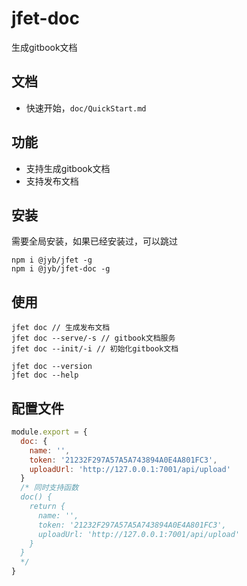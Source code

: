 # jfet-doc

生成gitbook文档

## 文档

- 快速开始，`doc/QuickStart.md`

## 功能

- 支持生成gitbook文档
- 支持发布文档

## 安装

需要全局安装，如果已经安装过，可以跳过

```shell
npm i @jyb/jfet -g
npm i @jyb/jfet-doc -g
```

## 使用

```shell
jfet doc // 生成发布文档
jfet doc --serve/-s // gitbook文档服务
jfet doc --init/-i // 初始化gitbook文档

jfet doc --version
jfet doc --help
```

## 配置文件

```javascript
module.export = {
  doc: {
    name: '',
    token: '21232F297A57A5A743894A0E4A801FC3',
    uploadUrl: 'http://127.0.0.1:7001/api/upload'
  }
  /* 同时支持函数
  doc() {
    return {
      name: '',
      token: '21232F297A57A5A743894A0E4A801FC3',
      uploadUrl: 'http://127.0.0.1:7001/api/upload'
    }
  }
  */
}
```
